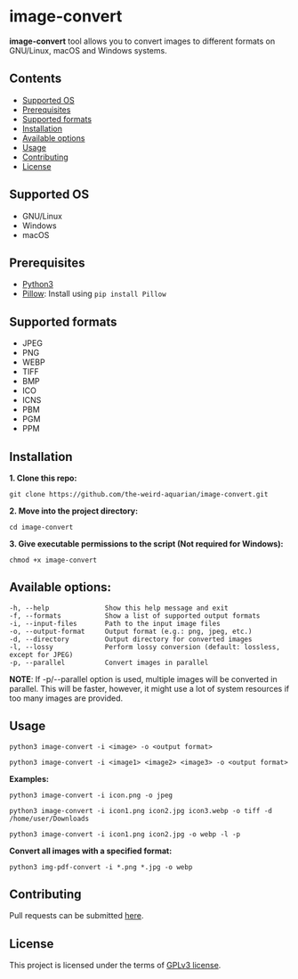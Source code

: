 # image-convert

**image-convert** tool allows you to convert images to different formats on GNU/Linux, macOS and Windows systems.



## Contents
- [Supported OS](#supported-os)
- [Prerequisites](#prerequisites)
- [Supported formats](#supported-formats)
- [Installation](#installation)
- [Available options](#available-options)
- [Usage](#usage)
- [Contributing](#contributing)
- [License](#license)



## Supported OS
- GNU/Linux
- Windows
- macOS



## Prerequisites
- [Python3](https://www.python.org/downloads/)
- [Pillow](https://pypi.org/project/Pillow/): Install using `pip install Pillow`



## Supported formats
- JPEG
- PNG
- WEBP
- TIFF
- BMP
- ICO
- ICNS
- PBM
- PGM
- PPM



## Installation
**1. Clone this repo:**
```
git clone https://github.com/the-weird-aquarian/image-convert.git
```

**2. Move into the project directory:**
```
cd image-convert
```

**3. Give executable permissions to the script (Not required for Windows):**
```
chmod +x image-convert
```



## Available options:
```
-h, --help              Show this help message and exit
-f, --formats           Show a list of supported output formats
-i, --input-files       Path to the input image files
-o, --output-format     Output format (e.g.: png, jpeg, etc.)
-d, --directory         Output directory for converted images
-l, --lossy             Perform lossy conversion (default: lossless, except for JPEG)
-p, --parallel          Convert images in parallel
```

**NOTE**:
If -p/--parallel option is used, multiple images will be converted in parallel.
This will be faster, however, it might use a lot of system resources if too many images are provided.



## Usage
```
python3 image-convert -i <image> -o <output format>
```

```
python3 image-convert -i <image1> <image2> <image3> -o <output format>
```

**Examples:**
```
python3 image-convert -i icon.png -o jpeg
```

```
python3 image-convert -i icon1.png icon2.jpg icon3.webp -o tiff -d /home/user/Downloads
```

```
python3 image-convert -i icon1.png icon2.jpg -o webp -l -p
```

**Convert all images with a specified format:**
```
python3 img-pdf-convert -i *.png *.jpg -o webp
```



## Contributing
Pull requests can be submitted [here](https://github.com/the-weird-aquarian/image-convert/pulls).



## License
This project is licensed under the terms of [GPLv3 license](https://github.com/the-weird-aquarian/image-convert/blob/main/LICENSE).
